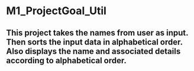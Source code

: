 # M1_ProjectGoal_Util

## This project takes the names from user as input. Then sorts the input data in alphabetical order. Also displays the name and associated details according to alphabetical order.
